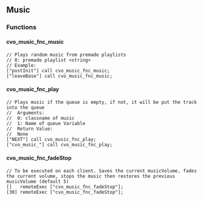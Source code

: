 ## Music

### Functions
#### cvo_music_fnc_music
```sqf
// Plays random music from premade playlists
// 0: premade playlist <string>
// Example:
["postInit"] call cvo_music_fnc_music;
["leaveBase"] call cvo_music_fnc_music;
```

#### cvo_music_fnc_play
```sqf
// Plays music if the queue is empty, if not, it will be put the track into the queue
//  Arguments:
//  0: classname of music
//  1: Name of queue Variable
//  Return Value:
//  None
["NEXT"] call cvo_music_fnc_play;
["cvo_music_"] call cvo_music_fnc_play;
```

#### cvo_music_fnc_fadeStop
```sqf
// To be executed on each client. Saves the current musicVolume, fades the current volume, stops the music then restores the previous musicVolume (default 5)
[]   remoteExec ["cvo_music_fnc_fadeStop"];
[30] remoteExec ["cvo_music_fnc_fadeStop"];
```
